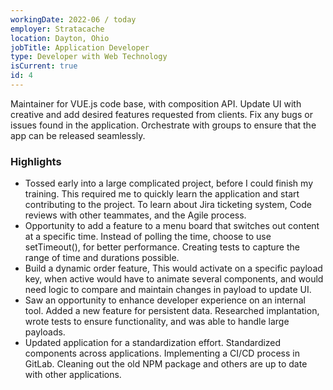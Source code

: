 ```yaml
---
workingDate: 2022-06 / today
employer: Stratacache
location: Dayton, Ohio
jobTitle: Application Developer
type: Developer with Web Technology
isCurrent: true
id: 4
---
```

Maintainer for VUE.js code base, with composition API. Update UI with creative and add desired features requested from clients.  Fix any bugs or issues found in the application. Orchestrate with groups to ensure that the app can be released seamlessly.

### Highlights

- Tossed early into a large complicated project, before I could finish my training. This required me to quickly learn the application and start contributing to the project. To learn about Jira ticketing system, Code reviews with other teammates, and the Agile process.
- Opportunity to add a feature to a menu board that switches out content at a specific time. Instead of polling the time, choose to use setTimeout(), for better performance. Creating tests to capture the range of time and durations possible.
- Build a dynamic order feature, This would activate on a specific payload key, when active would have to animate several components, and would need logic to compare and maintain changes in payload to update UI.
- Saw an opportunity to enhance developer experience on an internal tool. Added a new feature for persistent data. Researched implantation, wrote tests to ensure functionality, and was able to handle large payloads.
- Updated application for a standardization effort. Standardized components across applications. Implementing a CI/CD process in GitLab. Cleaning out the old NPM package and others are up to date with other applications.
